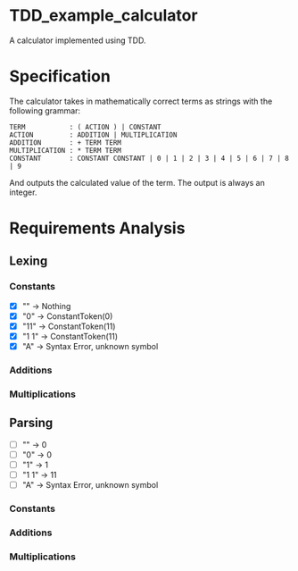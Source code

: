 # TDD_example_calculator

A calculator implemented using TDD.

# Specification

The calculator takes in mathematically correct terms as strings with the following grammar:

```
TERM           : ( ACTION ) | CONSTANT
ACTION         : ADDITION | MULTIPLICATION
ADDITION       : + TERM TERM
MULTIPLICATION : * TERM TERM
CONSTANT       : CONSTANT CONSTANT | 0 | 1 | 2 | 3 | 4 | 5 | 6 | 7 | 8 | 9
```

And outputs the calculated value of the term. The output is always an integer.

# Requirements Analysis

## Lexing

### Constants

- [x] "" -> Nothing
- [x] "0" -> ConstantToken(0)
- [x] "11" -> ConstantToken(11)
- [x] "1 1" -> ConstantToken(11)
- [x] "A" -> Syntax Error, unknown symbol

### Additions

### Multiplications

## Parsing

- [ ] "" -> 0
- [ ] "0" -> 0
- [ ] "1" -> 1
- [ ] "1 1" -> 11
- [ ] "A" -> Syntax Error, unknown symbol

### Constants

### Additions

### Multiplications
